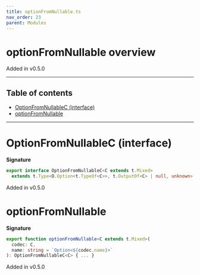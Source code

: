 ```yaml
---
title: optionFromNullable.ts
nav_order: 23
parent: Modules
---
```


# optionFromNullable overview

Added in v0.5.0

---

<h2 class="text-delta">Table of contents</h2>

- [OptionFromNullableC (interface)](#optionfromnullablec-interface)
- [optionFromNullable](#optionfromnullable)

---

# OptionFromNullableC (interface)

**Signature**

```ts
export interface OptionFromNullableC<C extends t.Mixed>
  extends t.Type<O.Option<t.TypeOf<C>>, t.OutputOf<C> | null, unknown> {}
```

Added in v0.5.0

# optionFromNullable

**Signature**

```ts
export function optionFromNullable<C extends t.Mixed>(
  codec: C,
  name: string = `Option<${codec.name}>`
): OptionFromNullableC<C> { ... }
```

Added in v0.5.0
